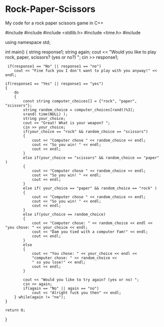 # Rock-Paper-Scissors
My code for a rock paper scissors game in C++

#include <iostream>
#include <string>
#include <stdlib.h>
#include <time.h>
#include <ctime>

using namespace std;

int main()
{
    string response1;
    string again;
    cout << "Would you like to play rock, paper, scissors? (yes or no?) ";
    cin >> response1;

     if(response1 == "No" || response1 == "no")
        cout << "Fine fuck you I don't want to play with you anyway!" << endl;

    if(response1 == "Yes" || response1 == "yes")
    {
        do
        {
            const string computer_choices[] = {"rock", "paper", "scissors"};
            string random_choice = computer_choices[rand()%3];
            srand( time(NULL) );
            string your_choice;
            cout << "Great! What is your weapon? ";
            cin >> your_choice;
            if(your_choice == "rock" && random_choice == "scissors")
            {
                cout << "Computer chose " << random_choice << endl;
                cout << "So you win! " << endl;
                cout << endl;
            }
            else if(your_choice == "scissors" && random_choice == "paper" )
            {
                cout << "Computer chose " << random_choice << endl;
                cout << "So you win! " << endl;
                cout << endl;
            }
            else if( your_choice == "paper" && random_choice == "rock" )
            {
                cout << "Computer chose " << random_choice << endl;
                cout << "So you win! " << endl;
                cout << endl;
            }
            else if(your_choice == random_choice)
            {
                cout << "Computer chose: " << random_choice << endl << "you chose: " << your_choice << endl;
                cout << "Dam you tied with a computer Fam!" << endl;
                cout << endl;
            }
            else
            {
                cout << "You chose: " << your_choice << endl <<
                "computer chose: " << random_choice <<
                " so you lose!" << endl;
                cout << endl;
            }

            cout << "Would you like to try again? (yes or no) ";
            cin >> again;
            if(again == "No" || again == "no")
                cout << "Alright fuck you then" << endl;
        } while(again != "no");
    }

    return 0;
}
